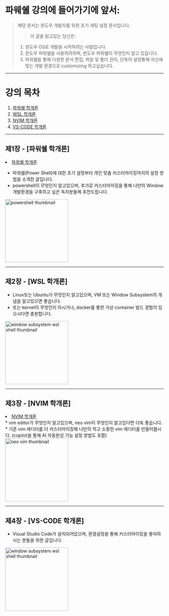 # 파웨쉘 강의에 들어가기에 앞서:
> 해당 문서는 윈도우 개발자를 위한 초기 세팅 설정 문서입니다.
> > 이 글을 읽고있는 당신은:
> 1. 윈도우 OS로 개발을 시작하려는 사람입니다.
> 2. 윈도우 파워쉘을 사용하려하며, 윈도우 파워쉘이 무엇인지 알고 있습니다.
> 3. 파워쉘을 통해 다양한 문서 편집, 파일 및 폴더 관리, 단축어 설정통해 자신에 맞는 개발 환경으로 customizing 하고싶습니다.

---

# 강의 목차

<ol>
   <li>
   <a href="#제1장---파워쉘-학개론">파워쉘 학개론</a>
      </li>
<li>
   <a href="#제2장---WSL-학개론">WSL 학개론</a>
</li>
   <li>
      <a href="#제3장---NVIM-학개론">NVIM 학개론
      </a>
   </li>
   <li>
      <a href="#제4장---VS-CODE-학개론">VS-CODE 학개론</a>
   </li>
</ol>

---
   
<h2 id="chapter1">제1장 - [파워쉘 학개론]</h2>
<li>
   <a  href="./PowerShell/README.kor.md">파워쉘 학개론</a>
</li>

* 파워쉘(Power Shell)에 대한 초기 설정부터 개인 맞춤 커스터마이징까지의 설정 방법을 소개한 글입니다.
* powershell이 무엇인지 알고있으며, 추가로 커스터마이징을 통해 나만의 Window 개발환경을 구축하고 싶은 독자분들께 추천드립니다. 

<img src="https://user-images.githubusercontent.com/77220824/189604174-d9daa7e5-bd01-4278-8d3d-a74138f60596.png" alt="powershell thumbnail" width="200"/>


---

<h2 id="chapter2" href="https://drive.google.com/drive/folders/1exZWUJMK4Z4MKzEtjbh74N148_Lqcai6">제2장 - [WSL 학개론]</h2>

* Linux또는 Ubuntu가 무엇인지 알고있으며, VM 또는 Window Subsystem의 개념을 알고있으면 좋습니다.
* 또는 kernel이 무엇인지 아시거나, docker를 통한 가상 container 빌드 경험이 있으시다면 충분합니다.

<img src="https://user-images.githubusercontent.com/77220824/189601870-4647340b-6278-4946-9698-7bdefa2b7b71.png" alt="window subsystem wsl shell thumbnail" width="200"/>

---

<h2 id="chapter3">제3장 - [NVIM 학개론]</h2>
<li>
   <a  href="./neovim/README.md">NVIM 학개론</a>
</li>
* vim editor가 무엇인지 알고있으며, neo vim이 무엇인지 알고있다면 더욱 좋습니다.
* 기존 vim 에디터를 더 커스터마이징해 나만의 작고 소중한 vim 에디터를 만들어봅시다. (copilot을 통해 AI 자동완성 기능 설정 방법도 포함)

<img src="https://user-images.githubusercontent.com/77220824/189604383-9eddfd96-d96c-4be2-b235-4af486f9a9e9.png" alt="neo vim thumbnail" width="200"/>

---

<h2 id="chapter4" href="./foldericons/README.md">제4장 - [VS-CODE 학개론]</h2>

* Visual Studio Code가 설치되어있으며, 환경설정을 통해 커스터마이징을 좋아하시는 분들을 위한 글입니다.

<img src="https://user-images.githubusercontent.com/77220824/189601870-4647340b-6278-4946-9698-7bdefa2b7b71.png" alt="window subsystem wsl shell thumbnail" width="200"/>
